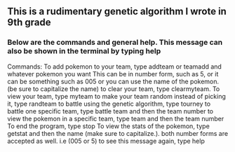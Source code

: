 ## This is a rudimentary genetic algorithm I wrote in 9th grade
### Below are the commands and general help. This message can also be shown in the terminal by typing help



Commands:
To add pokemon to your team, type addteam or teamadd and whatever pokemon you want
This can be in number form, such as 5, or it can be something such as 005
or you can use the name of the pokemon. (be sure to capitalize the name)
to clear your team, type clearmyteam. To view your team, type myteam
to make your team random instead of picking it, type randteam
to battle using the genetic algorithm, type tourney
to battle one specific team, type battle team and then the team number
to view the pokemon in a specific team, type team and then the team number
To end the program, type stop
To view the stats of the pokemon, type getstat and then the name
(make sure to capitalize.). both number forms are accepted as well. i.e (005 or 5)
to see this message again, type help

